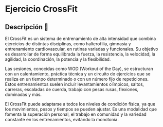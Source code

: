 # Ejercicio CrossFit

## Descripción 📖 

El CrossFit es un sistema de entrenamiento de alta intensidad que combina ejercicios de distintas disciplinas, como halterofilia, gimnasia y entrenamiento cardiovascular, en rutinas variadas y funcionales. Su objetivo es desarrollar de forma equilibrada la fuerza, la resistencia, la velocidad, la agilidad, la coordinación, la potencia y la flexibilidad.

Las sesiones, conocidas como WOD (Workout of the Day), se estructuran con un calentamiento, práctica técnica y un circuito de ejercicios que se realiza en un tiempo determinado o con un número fijo de repeticiones. Estos entrenamientos suelen incluir levantamientos olímpicos, saltos, carreras, escaladas de cuerda, trabajo con pesas rusas, flexiones, dominadas y más.

El CrossFit puede adaptarse a todos los niveles de condición física, ya que los movimientos, pesos y tiempos se pueden ajustar. Es una modalidad que fomenta la superación personal, el trabajo en comunidad y la variedad constante en los entrenamientos, evitando la monotonía.

